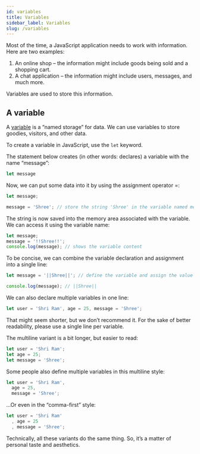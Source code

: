 ```yaml
---
id: variables
title: Variables 
sidebar_label: Variables
slug: /variables
---
```

Most of the time, a JavaScript application needs to work with information. Here are two examples:

1. An online shop – the information might include goods being sold and a shopping cart.
2. A chat application – the information might include users, messages, and much more.

Variables are used to store this information.

## A variable 
A [variable](https://en.wikipedia.org/wiki/Variable_(computer_science)) is a “named storage” for data. We can use variables to store goodies, visitors, and other data.

To create a variable in JavaScript, use the `let` keyword.

The statement below creates (in other words: declares) a variable with the name “message”:

```js
let message
```

Now, we can put some data into it by using the assignment operator =:

```js
let message;

message = 'Shree'; // store the string 'Shree' in the variable named message
```
The string is now saved into the memory area associated with the variable. We can access it using the variable name:

```js
let message;
message = '!!Shree!!';
console.log(message); // shows the variable content
```

To be concise, we can combine the variable declaration and assignment into a single line:
```js
let message = '||Shree||'; // define the variable and assign the value

console.log(message); // ||Shree||
```

We can also declare multiple variables in one line:
```js
let user = 'Shri Ram', age = 25, message = 'Shree';

```
That might seem shorter, but we don’t recommend it. For the sake of better readability, please use a single line per variable.

The multiline variant is a bit longer, but easier to read:


```js
let user = 'Shri Ram';
let age = 25;
let message = 'Shree';
```

Some people also define multiple variables in this multiline style:

```js
let user = 'Shri Ram',
  age = 25,
  message = 'Shree';

```
…Or even in the “comma-first” style:

```js
let user = 'Shri Ram'
  , age = 25
  , message = 'Shree';

```
Technically, all these variants do the same thing. So, it’s a matter of personal taste and aesthetics.
